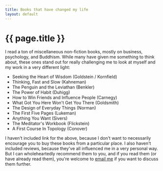 ```yaml
---
title: Books that have changed my life
layout: default
---
```


# {{ page.title }}

I read a ton of miscellaneous non-fiction books, mostly on business, psychology,
and Buddhism. While many have given me something to think about, these ones
stand out for really challenging me to look at myself and my work in a very
different light:

* Seeking the Heart of Wisdom (Goldstein / Kornfield)
* Thinking, Fast and Slow (Kahneman)
* The Penguin and the Leviathan (Benkler)
* The Power of Habit (Duhigg)
* How to Win Friends and Influence People (Carnegy)
* What Got You Here Won't Get You There (Goldsmith)
* The Design of Everyday Things (Norman)
* The First Five Pages (Lukeman)
* Anything You Want (Sivers)
* The Meditator's Workbook (Flickstein)
* A First Course In Topology (Conover)

I haven't included link for the above, because I don't want to necessarily
encourage you to buy these books from a particular place. I also haven't
included reviews, because they've all influenced me in a very personal
way. But I can wholeheartedly recommend them to you, and if you read
them (or have already read them), you're welcome 
to [email me](mailto:gregory.t.brown@gmail.com) if you want to discuss
them further.
